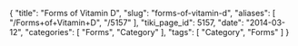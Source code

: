 {
    "title": "Forms of Vitamin D",
    "slug": "forms-of-vitamin-d",
    "aliases": [
        "/Forms+of+Vitamin+D",
        "/5157"
    ],
    "tiki_page_id": 5157,
    "date": "2014-03-12",
    "categories": [
        "Forms",
        "Category"
    ],
    "tags": [
        "Category",
        "Forms"
    ]
}